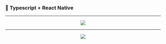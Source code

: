 ### :book: Typescript + React Native

<hr/>
<p align="center">
  <img src="http://github-readme-stats-gamma-murex-66.vercel.app/api/top-langs?username=AsMainFeed&layout=compact&hide=html,css&show_icons=true&theme=dracula&bg_color=00000000" />
</p>
<hr/>
<p align="center">
  <img align="center" src="https://github-readme-stats-gamma-murex-66.vercel.app/api?username=AsMainFeed&hide=stars&theme=dracula&bg_color=00000000" />
</p>


<!--
github-readme-stats-url: http://github-readme-stats-gamma-murex-66.vercel.app/
-->
